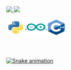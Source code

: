 
 <div>
  <a href="https://github.com/Gaboxhs">
  <img height="180em" src="https://github-readme-stats.vercel.app/api?username=Gaboxhs&show_icons=true&theme=city_lights&include_all_commits=true&count_private=true"/>
  <img height="180em" src="https://github-readme-stats.vercel.app/api/top-langs/?username=Gaboxhs&layout=compact&langs_count=7&theme=city_lights"/>
</div>

<br>

<img align="center" alt="Python" height="40" width="50" src="https://raw.githubusercontent.com/devicons/devicon/master/icons/python/python-original.svg">
<img align="center" alt="Arduino" height="40" width="50" src="https://github.com/devicons/devicon/blob/master/icons/arduino/arduino-original.svg">
<img align="center" alt="CPP" height="40" width="50" src="https://github.com/devicons/devicon/blob/master/icons/cplusplus/cplusplus-original.svg">

##
 <br>

 ![Snake animation](https://github.com/Gaboxhs/Gaboxhs/blob/output/github-contribution-grid-snake.svg)





